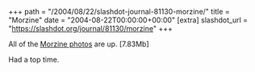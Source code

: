 +++
path = "/2004/08/22/slashdot-journal-81130-morzine/"
title = "Morzine"
date = "2004-08-22T00:00:00+00:00"
[extra]
slashdot_url = "https://slashdot.org/journal/81130/morzine"
+++

<p>All of the <a href="http://www.t.abell.dsl.pipex.com/photos/morzine_aug04/">Morzine   photos</a> are up. [7.83Mb]</p>
<p>Had a top time.</p>

